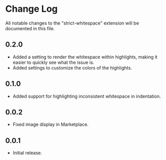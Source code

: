 # Change Log

All notable changes to the "strict-whitespace" extension will be documented in this file.

## 0.2.0

- Added a setting to render the whitespace within highlights, making it easier to quickly see what the issue is.
- Added settings to customize the colors of the highlights.

## 0.1.0

- Added support for highlighting inconsistent whitespace in indentation.

## 0.0.2

- Fixed image display in Marketplace.

## 0.0.1

- Initial release.
